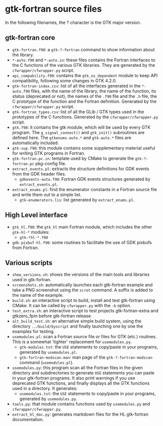 # gtk-fortran source files

In the following filenames, the ? character is the GTK major version.

## gtk-fortran core

- `gtk-fortran.f90`: a `gtk-?-fortran` command to show information about the library.
- `*-auto.f90` and `*-auto.in`: these files contains the Fortran interfaces to the C functions of the various GTK libraries. They are generated by the `cfwrapper/cfwrapper.py` script.
- `api_compability.f90`: contains the `gtk_os_dependent` module to keep API compatibility, following some changes in GTK 4.2.0.
- `gtk-fortran-index.csv`: list of all the interfaces generated in the `*-auto.f90` files, with the name of the library, the name of the function, its status (deprecated or not), the names of the `.f90` file and the `.h` file, the C prototype of the function and the Fortran definition. Generated by the `cfwrapper/cfwrapper.py` script.
- `gtk-fortran_types.csv`: list of all the GLib / GTK types used in the prototypes of the C functions. Generated by the `cfwrapper/cfwrapper.py` script.
- `gtk.f90`: it contains the gtk module, which will be used by every GTK program. The `g_signal_connect()` and `gtk_init()` subroutines are defined here. The `gtkenums-auto.*` and `gtk-auto.*` files are automatically included.
- `gtk-sup.f90`: this module contains some supplementary material useful for writing GTK programs in Fortran.
- `gtk-fortran.pc.in`: template used by CMake to generate the `gtk-?-fortran.pc` pkg-config file.
- `extract_events.pl`: extracts the structure definitions for GDK events from the GDK header files.
  - `gdkevents-auto.f90`: Fortran GDK events structures generated by `extract_events.pl`.
- `extract_enums.pl`: find the enumerator constants in a Fortran source file and write them out to a simple list.
  - `gtk-enumerators.lis`: list generated by `extract_enums.pl`.

## High Level interface

- `gtk_hl.f90`: the `gtk_hl` main Fortran module, which includes the other `gtk-hl-*` modules:
  - `gtk-*hl-*.f90`
- `gdk-pixbuf-hl.f90`: some routines to facilitate the use of GDK pixbufs from Fortran.

## Various scripts

- `show_versions.sh`: shows the versions of the main tools and libraries used in gtk-fortran.
- `screenshots.sh`: automatically launches each gtk-fortran example and take a PNG screenshot using the `scrot` command. A suffix is added to the name of the example.
- `build.sh`: an interactive script to build, install and test gtk-fortran using CMake. It can be called by `cfwrapper.py` with the `-b` option.
- `test_extra.sh`: an interactive script to test projects gtk-fortran-extra and gtkzero_fpm before gtk-fortran release.
- `alt_build_test.sh`: an alternative simple build system, using the directory `../build/byscript` and finally launching one by one the examples for testing.
- `usemodules.pl`: scan a Fortran source file or files for GTK (etc.) routines. This is a somewhat 'tighter' replacement for `usemodules.py`.
  - `gtk-modules.txt`: the `USE` statements to copy/paste in your programs, generated by `usemodules.pl`.
  - `gtk-fortran-modscan.man`: man page of the `gtk-?-fortran-modscan` command (`usemodules.pl`).
- `usemodules.py`: this program scan all the Fortran files in the given directory and subdirectories to generate `USE` statements you can paste in your gtk-fortran programs. It also print warnings if you use deprecated GTK functions, and finally displays all the GTK functions used in a directory. It generates:
  - `usemodules.txt`: the `USE` statements to copy/paste in your programs, generated by `usemodules.py`.
- `tools.py`: that module contains functions used by `usemodules.py` and `cfwrapper/cfwrapper.py`.
- `extract_hl_doc.py`: generates markdown files for the HL gtk-fortran documentation.

